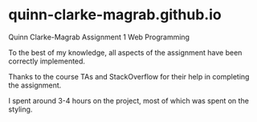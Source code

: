 # quinn-clarke-magrab.github.io

Quinn Clarke-Magrab
Assignment 1
Web Programming

To the best of my knowledge, all aspects of the assignment have been correctly implemented.

Thanks to the course TAs and StackOverflow for their help in completing the assignment.

I spent around 3-4 hours on the project, most of which was spent on the styling.
